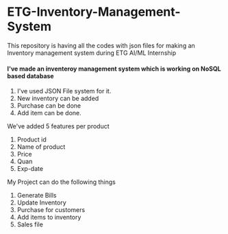 # ETG-Inventory-Management-System
This repository is having all the codes with json files for making an Inventory management system during ETG AI/ML Internship

#### I've made an inventeroy management system which is working on NoSQL based database
1. I've used JSON File system for it.
2. New inventory can be added
3. Purchase can be done
4. Add item can be done.

We've added 5 features per product 
1. Product id
2. Name of product
3. Price
4. Quan
5. Exp-date

My Project can do the following things
1. Generate Bills
2. Update Inventory
3. Purchase for customers
4. Add items to inventory
5. Sales file

